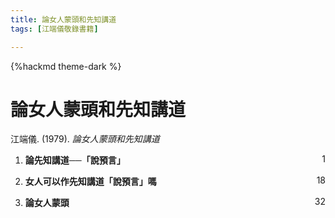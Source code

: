 ```yaml
---
title: 論女人蒙頭和先知講道
tags: [江端儀敬錄書籍]

---
```


{%hackmd theme-dark %}

# 論女人蒙頭和先知講道
江端儀. (1979). *論女人蒙頭和先知講道*

1. **論先知講道──「說預言」** <span style="float: right;">1</span>

1. **女人可以作先知講道「說預言」嗎** <span style="float: right;">18</span>

1. **論女人蒙頭** <span style="float: right;">32</span>
